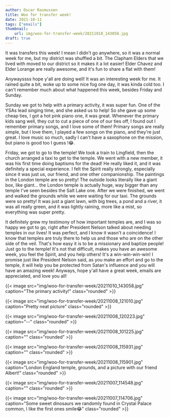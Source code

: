 ```yaml
---
author: Oscar Rasmussen
title: Woo for transfer week!
date: 2021-10-11
tags: ["emails"]
thumbnail:
    url: img/woo-for-transfer-week/20211010_143058.jpg
draft: true
---
```


It was transfers this week! I mean I didn't go anywhere, so it was a normal week for me, but my district was shuffled a bit. The Clapham Elders that we lived with moved to our district so it makes it a lot easier! Elder Chavez and Elder Lorange are really awesome, and it's fun to share a flat with them!

Anywayssss hope y'all are doing well! It was an interesting week for me. It rained quite a bit, woke up to some nice fog one day, it was kinda cold too. I can't remember much about what happened this week, besides Friday and Sunday.

Sunday we got to help with a primary activity, it was super fun. One of the YSAs lead singing time, and she asked us to help! So she gave up some cheap ties, I got a hot pink piano one, it was great. Whenever the primary kids sang well, they cut to cut a piece of one of our ties off, I found out I remember primary songs, and I love some of them! Primary songs are really simple, but I love them, I played a few songs on the piano, and they're just great. I love music so much, sadly I can't have a saxophone on the mission, but piano is good too I guess !😂.

Friday, we got to go to the temple! We took a train to Lingfield, then the church arranged a taxi to get to the temple. We went with a new member, it was his first time doing baptisms for the dead! He really liked it, and it was definitely a special experience. I felt the Spirit really strongly, especially since it was just us, our friend, and one other companionship. The paintings in the London temple are so pretty! The outside looks literally like a giant box, like giant... the London temple is actually huge, way bigger than any temple I've seen besides the Salt Lake one. After we were finished, we went and walked the grounds while we were waiting for our taxi. The grounds were so pretty! It was just a giant lawn, with big trees, a pond and a river, it was all really green, and it was lightly raining, more like a mist, so everything was super pretty.

It definitely grew my testimony of how important temples are, and I was so happy we got to go, right after President Nelson talked about needing temples in our lives! It was perfect, and I know it wasn't a coincidence! I know that temples are truly there to help us and those who are on the other side of the veil. That's how easy it is to be a missionary and baptize people! Just go to the temple! It's not that difficult, makes you have an awesome week, you feel the Spirit, and you help others! It's a win-win-win-win! I promise just like President Nelson said, as you make an effort and go to the temple, it will help you be protected from Satan's influence and you will have an amazing week! Anyways, hope y'all have a great week, emails are appreciated, and love you all!

{{< image src="img/woo-for-transfer-week/20211010_143058.jpg" caption="The primary activity!" class="rounded" >}}

{{< image src="img/woo-for-transfer-week/20211008_121010.jpg" caption="Pretty neat picture" class="rounded" >}}

{{< image src="img/woo-for-transfer-week/20211008_120223.jpg" caption="--" class="rounded" >}}

{{< image src="img/woo-for-transfer-week/20211008_101225.jpg" caption="" class="rounded" >}}

{{< image src="img/woo-for-transfer-week/20211008_115931.jpg" caption="" class="rounded" >}}

{{< image src="img/woo-for-transfer-week/20211008_115901.jpg" caption="London England temple, grounds, and a picture with our friend Albert!" class="rounded" >}}

{{< image src="img/woo-for-transfer-week/20211007_114548.jpg" caption="" class="rounded" >}}

{{< image src="img/woo-for-transfer-week/20211007_114706.jpg" caption="Some sweet dinosaurs we randomly found in Crystal Palace common, I like the first ones smile😂" class="rounded" >}}
